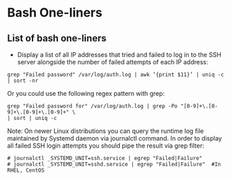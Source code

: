 # Bash One-liners

## List of bash one-liners
* Display a list of all IP addresses that tried and failed to log in to the SSH server alongside the number of failed attempts of each IP address:
```
grep "Failed password" /var/log/auth.log | awk ‘{print $11}’ | uniq -c | sort -nr
```
Or you could use the following regex pattern with grep:
```
grep "Failed password for" /var/log/auth.log | grep -Po "[0-9]+\.[0-9]+\.[0-9]+\.[0-9]+" \
| sort | uniq -c
```
Note: On newer Linux distributions you can query the runtime log file maintained by Systemd daemon via journalctl command. In order to display all failed SSH login attempts you should pipe the result via grep filter:
```
# journalctl _SYSTEMD_UNIT=ssh.service | egrep "Failed|Failure"
# journalctl _SYSTEMD_UNIT=sshd.service | egrep "Failed|Failure"  #In RHEL, CentOS 
```

